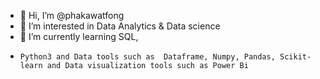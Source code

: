 - 👋 Hi, I’m @phakawatfong
- 👀 I’m interested in Data Analytics & Data science
- 🌱 I’m currently learning SQL,
-     Python3 and Data tools such as  Dataframe, Numpy, Pandas, Scikit-learn and Data visualization tools such as Power Bi

<!---
phakawatfong/phakawatfong is a ✨ special ✨ repository because its `README.md` (this file) appears on your GitHub profile.
You can click the Preview link to take a look at your changes.
--->
